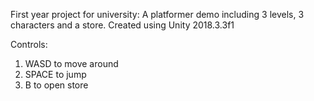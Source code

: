 First year project for university: A platformer demo including 3 levels, 3 characters and a store.
Created using Unity 2018.3.3f1

Controls:
1) WASD to move around
2) SPACE to jump
3) B to open store
